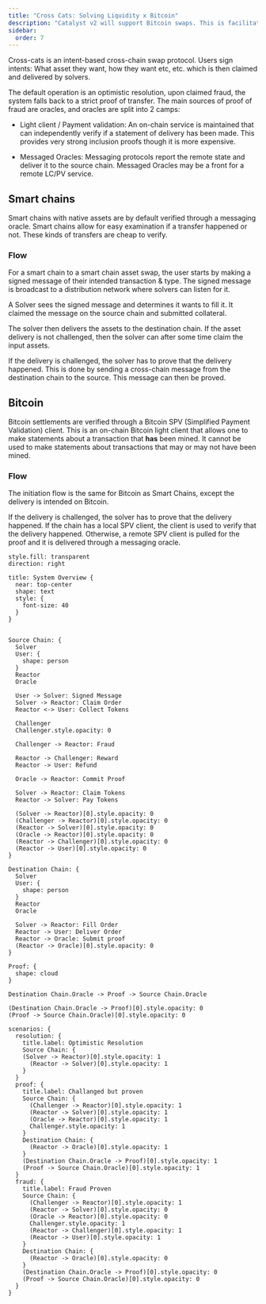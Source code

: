 ```yaml
---
title: "Cross Cats: Solving Liquidity x Bitcoin"
description: "Catalyst v2 will support Bitcoin swaps. This is facilitates through intent based swaps that are verified through an on-chain Bitcoin SPV client. This provides: Fast settlement, Competitive rates, and near full security."
sidebar:
  order: 7
---
```


Cross-cats is an intent-based cross-chain swap protocol. Users sign intents: What asset they want, how they want etc, etc. which is then claimed and delivered by solvers.

The default operation is an optimistic resolution, upon claimed fraud, the system falls back to a strict proof of transfer. The main sources of proof of fraud are oracles, and oracles are split into 2 camps:

- Light client / Payment validation: An on-chain service is maintained that can independently verify if a statement of delivery has been made. This provides very strong inclusion proofs though it is more expensive.

- Messaged Oracles: Messaging protocols report the remote state and deliver it to the source chain. Messaged Oracles may be a front for a remote LC/PV service.

## Smart chains

Smart chains with native assets are by default verified through a messaging oracle. Smart chains allow for easy examination if a transfer happened or not. These kinds of transfers are cheap to verify.

### Flow

For a smart chain to a smart chain asset swap, the user starts by making a signed message of their intended transaction & type. The signed message is broadcast to a distribution network where solvers can listen for it.

A Solver sees the signed message and determines it wants to fill it. It claimed the message on the source chain and submitted collateral.

The solver then delivers the assets to the destination chain. If the asset delivery is not challenged, then the solver can after some time claim the input assets.

If the delivery is challenged, the solver has to prove that the delivery happened. This is done by sending a cross-chain message from the destination chain to the source. This message can then be proved.

## Bitcoin

Bitcoin settlements are verified through a Bitcoin SPV (Simplified Payment Validation) client. This is an on-chain Bitcoin light client that allows one to make statements about a transaction that **has** been mined. It cannot be used to make statements about transactions that may or may not have been mined.

### Flow

The initiation flow is the same for Bitcoin as Smart Chains, except the delivery is intended on Bitcoin.

If the delivery is challenged, the solver has to prove that the delivery happened. If the chain has a local SPV client, the client is used to verify that the delivery happened. Otherwise, a remote SPV client is pulled for the proof and it is delivered through a messaging oracle.

```d2 animateInterval=10000
style.fill: transparent
direction: right

title: System Overview {
  near: top-center
  shape: text
  style: {
    font-size: 40
  }
}


Source Chain: {
  Solver
  User: {
    shape: person
  }
  Reactor
  Oracle

  User -> Solver: Signed Message
  Solver -> Reactor: Claim Order
  Reactor <-> User: Collect Tokens

  Challenger
  Challenger.style.opacity: 0

  Challenger -> Reactor: Fraud

  Reactor -> Challenger: Reward
  Reactor -> User: Refund

  Oracle -> Reactor: Commit Proof

  Solver -> Reactor: Claim Tokens
  Reactor -> Solver: Pay Tokens

  (Solver -> Reactor)[0].style.opacity: 0
  (Challenger -> Reactor)[0].style.opacity: 0
  (Reactor -> Solver)[0].style.opacity: 0
  (Oracle -> Reactor)[0].style.opacity: 0
  (Reactor -> Challenger)[0].style.opacity: 0
  (Reactor -> User)[0].style.opacity: 0
}

Destination Chain: {
  Solver
  User: {
    shape: person
  }
  Reactor
  Oracle

  Solver -> Reactor: Fill Order
  Reactor -> User: Deliver Order
  Reactor -> Oracle: Submit proof
  (Reactor -> Oracle)[0].style.opacity: 0
}

Proof: {
  shape: cloud
}

Destination Chain.Oracle -> Proof -> Source Chain.Oracle

(Destination Chain.Oracle -> Proof)[0].style.opacity: 0
(Proof -> Source Chain.Oracle)[0].style.opacity: 0

scenarios: {
  resolution: {
    title.label: Optimistic Resolution
    Source Chain: {
    (Solver -> Reactor)[0].style.opacity: 1
      (Reactor -> Solver)[0].style.opacity: 1
    }
  }
  proof: {
    title.label: Challanged but proven
    Source Chain: {
      (Challenger -> Reactor)[0].style.opacity: 1
      (Reactor -> Solver)[0].style.opacity: 1
      (Oracle -> Reactor)[0].style.opacity: 1
      Challenger.style.opacity: 1
    }
    Destination Chain: {
      (Reactor -> Oracle)[0].style.opacity: 1
    }
    (Destination Chain.Oracle -> Proof)[0].style.opacity: 1
    (Proof -> Source Chain.Oracle)[0].style.opacity: 1
  }
  fraud: {
    title.label: Fraud Proven
    Source Chain: {
      (Challenger -> Reactor)[0].style.opacity: 1
      (Reactor -> Solver)[0].style.opacity: 0
      (Oracle -> Reactor)[0].style.opacity: 0
      Challenger.style.opacity: 1
      (Reactor -> Challenger)[0].style.opacity: 1
      (Reactor -> User)[0].style.opacity: 1
    }
    Destination Chain: {
      (Reactor -> Oracle)[0].style.opacity: 0
    }
    (Destination Chain.Oracle -> Proof)[0].style.opacity: 0
    (Proof -> Source Chain.Oracle)[0].style.opacity: 0
  }
}
```
